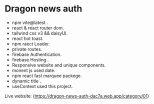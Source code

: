 # Dragon news auth

- npm vite@latest .
- react & react router dom.
- tailwind css v3 && daisyUI.
- react hot toast.
- npm raect Loader.
- private routes.
- firebase Authentication.
- firebase Hosting .
- Responsive website and unique components.
- monent js used date.
- npm react fast marquee packege.
- dynamic title .
- useContext used this project.


Live website: (https://dragon-news-auth-dac7a.web.app/category/01)
